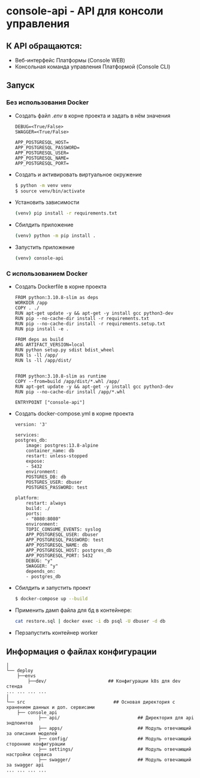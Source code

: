 # console-api - API для консоли управления

## К API обращаются:
- Веб-интерфейс Платформы (Console WEB)
- Консольная команда управления Платформой (Console CLI)

## Запуск

### Без использования Docker
- Создать файл _.env_ в корне проекта и задать в нём значения
    ```
    DEBUG=<True/False>
    SWAGGER=<True/False>

    APP_POSTGRESQL_HOST=
    APP_POSTGRESQL_PASSWORD=
    APP_POSTGRESQL_USER=
    APP_POSTGRESQL_NAME=
    APP_POSTGRESQL_PORT=
    ```
- Создать и активировать виртуальное окружение
    ```bash
    $ python -m venv venv
    $ source venv/bin/activate
    ```
- Установить зависимости
    ```bash
    (venv) pip install -r requirements.txt
- Сбилдить приложение
    ```bash
    (venv) python -m pip install .
    ```
- Запустить приложение
    ```bash
    (venv) console-api
    ```

### С использованием Docker
- Создать Dockerfile в корне проекта
    ```docker
    FROM python:3.10.8-slim as deps
    WORKDIR /app
    COPY . ./
    RUN apt-get update -y && apt-get -y install gcc python3-dev
    RUN pip --no-cache-dir install -r requirements.txt
    RUN pip --no-cache-dir install -r requirements.setup.txt
    RUN pip install -e .

    FROM deps as build
    ARG ARTIFACT_VERSION=local
    RUN python setup.py sdist bdist_wheel
    RUN ls -ll /app/
    RUN ls -ll /app/dist/


    FROM python:3.10.8-slim as runtime
    COPY --from=build /app/dist/*.whl /app/
    RUN apt-get update -y && apt-get -y install gcc python3-dev
    RUN pip --no-cache-dir install /app/*.whl

    ENTRYPOINT ["console-api"]
    ```
- Создать docker-compose.yml в корне проекта
    ```docker
    version: '3'

    services:
    postgres_db:
        image: postgres:13.8-alpine
        container_name: db
        restart: unless-stopped
        expose:
        - 5432
        environment:
        POSTGRES_DB: db
        POSTGRES_USER: dbuser
        POSTGRES_PASSWORD: test

    platform:
        restart: always
        build: ./
        ports:
        - "8080:8080"
        environment:
        TOPIC_CONSUME_EVENTS: syslog
        APP_POSTGRESQL_USER: dbuser
        APP_POSTGRESQL_PASSWORD: test
        APP_POSTGRESQL_NAME: db
        APP_POSTGRESQL_HOST: postgres_db
        APP_POSTGRESQL_PORT: 5432
        DEBUG: "y"
        SWAGGER: "y"
        depends_on:
        - postgres_db
    ```


- Сбилдить и запустить проект
    ```bash
    $ docker-compose up --build
    ```
- Применить дамп файла для бд в контейнере:
    ```bash
    cat restore.sql | docker exec -i db psql -U dbuser -d db
    ```

- Перзапустить контейнер worker


## Информация о файлах конфигурации
```text
│
└── deploy
    ├──envs
        ├──dev/                       ## Конфигурации k8s для dev стенда
... ... ... ...
│
└── src                                 ## Основая директория с хранением данных и доп. сервисами
    ├── console_api
            ├── api/                             ## Директория для api эндпоинтов
            ├── apps/                            ## Модуль отвечающий за описания моделей
            ├── config/                          ## Модуль отвечающий сторонние конфигурации
            ├── settings/                        ## Модуль отвечающий настройки сервиса
            ├── swagger/                         ## Модуль отвечающий за swagger api
... ... ... ...
```